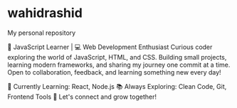 # wahidrashid
My personal repository 

🚀 JavaScript Learner | 💻 Web Development Enthusiast
Curious coder exploring the world of JavaScript, HTML, and CSS.
Building small projects, learning modern frameworks, and sharing my journey one commit at a time.
Open to collaboration, feedback, and learning something new every day!

🔧 Currently Learning: React, Node.js
📚 Always Exploring: Clean Code, Git, Frontend Tools
🌱 Let's connect and grow together!
